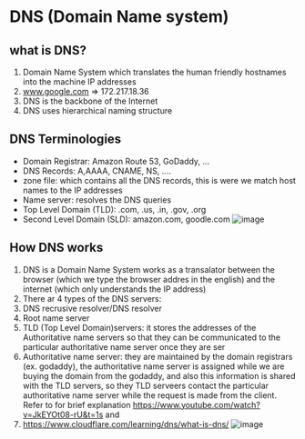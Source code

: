 # DNS (Domain Name system)

## what is DNS?
1. Domain Name System which translates the human friendly hostnames into the machine IP addresses
2. www.google.com => 172.217.18.36
3. DNS is the backbone of the Internet
4. DNS uses hierarchical naming structure

## DNS Terminologies
* Domain Registrar: Amazon Route 53, GoDaddy, ...
* DNS Records: A,AAAA, CNAME, NS, ....
* zone file: which contains all the DNS records, this is were we match host names to the IP addresses
* Name server: resolves the DNS queries
* Top Level Domain (TLD): .com, .us, .in, .gov, .org
* Second Level Domain (SLD): amazon.com, goodle.com
![image](https://github.com/bhargavsp/aws_solution-architect/assets/45779321/112b204c-2e3b-460e-831b-142bf72ef969)

## How DNS works
1. DNS is a Domain Name System works as a transalator between the browser (which we type the browser addres in the english) and the internet (which only understands the IP address)
2.  There ar 4 types of the DNS servers:
3.  DNS recrusive resolver/DNS resolver
4.  Root name server
5.  TLD (Top Level Domain)servers: it stores the addresses of the Authoritative name servers so that they can be communicated to the particular authoritative name server once they are ser 
6.  Authoritative name server: they are maintained by the domain registrars (ex. godaddy), the authoritative name server is assigned while we are buying the domain from the godaddy, and also this information is shared with the TLD servers, so they TLD serveers contact the particular authoritative name server while the request is made from the client. Refer to for brief explanation https://www.youtube.com/watch?v=JkEYOt08-rU&t=1s and
7.  https://www.cloudflare.com/learning/dns/what-is-dns/
![image](https://github.com/bhargavsp/aws_solution-architect/assets/45779321/c9cb5b04-2fd4-445f-bc80-15e5a3214b25)
